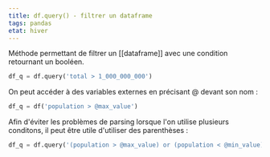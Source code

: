 ```yaml
---
title: df.query() - filtrer un dataframe
tags: pandas
etat: hiver
---
```

Méthode permettant de filtrer un [[dataframe]] avec une condition retournant un booléen.

```python
df_q = df.query('total > 1_000_000_000')
```

On peut accéder à des variables externes en précisant @ devant son nom :

```python
df_q = df('population > @max_value')
```

Afin d'éviter les problèmes de parsing lorsque l'on utilise plusieurs conditons, il peut être utile d'utiliser des parenthèses :

```python
df_q = df.query('(population > @max_value) or (population < @min_value)')
```